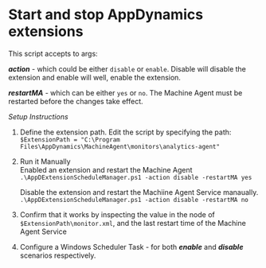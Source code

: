 # Start and stop AppDynamics extensions 

This script accepts to args: 

  ***action*** - which could be either `disable` or `enable`.  Disable will disable the extension and enable will well, enable the extension. 

  ***restartMA*** - which can be either `yes` or `no`. The Machine Agent must be restarted before the changes take effect. 

  *Setup Instructions*
1. Define the extension path. Edit the script by specifying the path:  
  `$ExtensionPath = "C:\Program Files\AppDynamics\MachineAgent\monitors\analytics-agent"`

2.  Run it Manually  
Enabled an extension and restart the Machine Agent 
  `.\AppDExtensionScheduleManager.ps1 -action disable -restartMA yes`
  
     Disable the extension and restart the Machiine Agent Service manaually. 
  `.\AppDExtensionScheduleManager.ps1 -action disable -restartMA no`

3. Confirm that it works by inspecting the value in the <enable> node of `$ExtensionPath\monitor.xml`,  and the last restart time of the Machine Agent Service

4. Configure a Windows  Scheduler Task - for both ***enable*** and ***disable***  scenarios respectively. 

